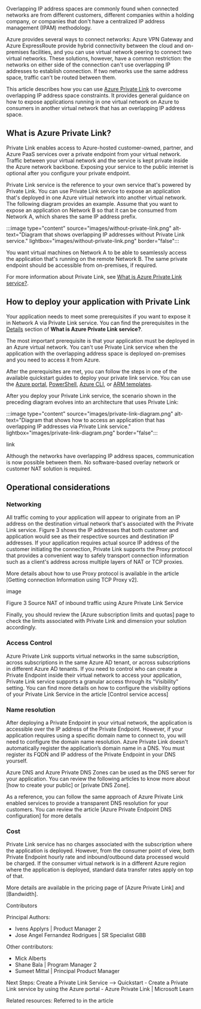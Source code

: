 Overlapping IP address spaces are commonly found when connected networks are from different customers, different companies within a holding company, or companies that don't have a centralized IP address management (IPAM) methodology.
 
Azure provides several ways to connect networks: Azure VPN Gateway and Azure ExpressRoute provide hybrid connectivity between the cloud and on-premises facilities, and you can use virtual network peering to connect two virtual networks. These solutions, however, have a common restriction: the networks on either side of the connection can't use overlapping IP addresses to establish connection. If two networks use the same address space, traffic can't be routed between them.  
 
This article describes how you can use [Azure Private Link](https://azure.microsoft.com/products/private-link) to overcome overlapping IP address space constraints. It provides general guidance on how to expose applications running in one virtual network on Azure to consumers in another virtual network that has an overlapping IP address space.

## What is Azure Private Link?
 
Private Link enables access to Azure-hosted customer-owned, partner, and Azure PaaS services over a private endpoint from your virtual network. Traffic between your virtual network and the service is kept private inside the Azure network backbone. Exposing your service to the public internet is optional after you configure your private endpoint.

Private Link service is the reference to your own service that's powered by Private Link. You can use Private Link service to expose an application that's deployed in one Azure virtual network into another virtual network. The following diagram provides an example. Assume that you want to expose an application on Network B so that it can be consumed from Network A, which shares the same IP address prefix.

:::image type="content" source="images/without-private-link.png" alt-text="Diagram that shows overlapping IP addresses without Private Link service." lightbox="images/without-private-link.png" border="false":::

You want virtual machines on Network A to be able to seamlessly access the application that's running on the remote Network B. The same private endpoint should be accessible from on-premises, if required.
 
For more information about Private Link, see [What is Azure Private Link service?](/azure/private-link/private-link-service-overview#details). 

## How to deploy your application with Private Link
 
Your application needs to meet some prerequisites if you want to expose it in Network A via Private Link service. You can find the prerequisites in the [Details](/azure/private-link/private-link-service-overview#details) section of **What is Azure Private Link service?**. 

The most important prerequisite is that your application must be deployed in an Azure virtual network. You can't use Private Link service when the application with the overlapping address space is deployed on-premises and you need to access it from Azure. 

After the prerequisites are met, you can follow the steps in one of the available quickstart guides to deploy your private link service. You can use the [Azure portal](/azure/private-link/create-private-link-service-portal#create-a-private-link-service), [PowerShell](/azure/private-link/create-private-link-service-powershell#create-a-private-link-service), [Azure CLI](/azure/private-link/create-private-link-service-cli#create-a-private-link-service), or [ARM templates](/azure/private-link/create-private-link-service-template).  
 
After you deploy your Private Link service, the scenario shown in the preceding diagram evolves into an architecture that uses Private Link: 

:::image type="content" source="images/private-link-diagram.png" alt-text="Diagram that shows how to access an application that has overlapping IP addresses via Private Link service." lightbox="images/private-link-diagram.png" border="false":::

link 

Although the networks have overlapping IP address spaces, communication is now possible between them. No software-based overlay network or customer NAT solution is required. 

## Operational considerations
 
### Networking 

All traffic coming to your application will appear to originate from an IP address on the destination virtual network that's associated with the Private Link service. Figure 3 shows the IP addresses that both customer and application would see as their respective sources and destination IP addresses. If your application requires actual source IP address of the customer initiating the connection, Private Link supports the Proxy protocol that provides a convenient way to safely transport connection information such as a client's address across multiple layers of NAT or TCP proxies. 

More details about how to use Proxy protocol is available in the article [Getting connection Information using TCP Proxy v2].  

image 

Figure 3 Source NAT of inbound traffic using Azure Private Link Service
 
 
Finally, you should review the [Azure subscription limits and quotas] page to check the limits associated with Private Link and dimension your solution accordingly.
 
### Access Control 

Azure Private Link supports virtual networks in the same subscription, across subscriptions in the same Azure AD tenant, or across subscriptions in different Azure AD tenants. If you need to control who can create a Private Endpoint inside their virtual network to access your application, Private Link service supports a granular access through its "Visibility" setting. You can find more details on how to configure the visibility options of your Private Link Service in the article [Control service access] 

### Name resolution
 
After deploying a Private Endpoint in your virtual network, the application is accessible over the IP address of the Private Endpoint. However, if your application requires using a specific domain name to connect to, you will need to configure the domain name resolution. Azure Private Link doesn't automatically register the application’s domain name in a DNS. You must register its FQDN and IP address of the Private Endpoint in your DNS yourself. 
 
Azure DNS and Azure Private DNS Zones can be used as the DNS server for your application. You can review the following articles to know more about [how to create your public] or [private DNS Zone].

As a reference, you can follow the same approach of Azure Private Link enabled services to provide a transparent DNS resolution for your customers. You can review the article [Azure Private Endpoint DNS configuration] for more details
 
### Cost
 
Private Link service has no charges associated with the subscription where the application is deployed. However, from the consumer point of view, both Private Endpoint hourly rate and inbound/outbound data processed would be charged. If the consumer virtual network is in a different Azure region where the application is deployed, standard data transfer rates apply on top of that. 

More details are available in the pricing page of [Azure Private Link] and [Bandwidth]. 

Contributors

Principal Authors: 
- Ivens Applyrs  | Product Manager 2
- Jose Angel Fernandez Rodrigues | SR Specialist GBB


Other contributors: 
- Mick Alberts 
- Shane Bala | Program Manager 2
- Sumeet Mittal | Principal Product Manager


Next Steps:
Create a Private Link Service –-> Quickstart - Create a Private Link service by using the Azure portal - Azure Private Link | Microsoft Learn

Related resources:
Referred to in the article 

